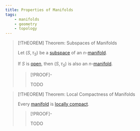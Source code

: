 ```yaml
---
title: Properties of Manifolds
tags:
    - manifolds
    - geometry
    - topology
---
```


>[!THEOREM] Theorem: Subspaces of Manifolds
>
>Let $(S, \tau_S)$ be a [subspace](../../Topology/Topological%20Subspaces.md) of an $n$-[manifold](Manifolds.md).
>
>If $S$ is [open](../../Topology/Topological%20Spaces/Open%20Sets.md), then $(S, \tau_S)$ is also an $n$-[manifold](Manifolds.md).
>
>>[!PROOF]-
>>
>>TODO
>>
>

>[!THEOREM] Theorem: Local Compactness of Manifolds
>
>Every [manifold](Manifolds.md) is [locally compact](../../Topology/Compactness/Local%20Compactness.md).
>
>>[!PROOF]-
>>
>>TODO
>>
>